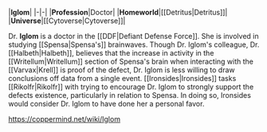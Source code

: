 |**Iglom**|
|-|-|
|**Profession**|Doctor|
|**Homeworld**|[[Detritus\|Detritus]]|
|**Universe**|[[Cytoverse\|Cytoverse]]|

Dr. **Iglom** is a doctor in the [[DDF\|Defiant Defense Force]].
She is involved in studying [[Spensa\|Spensa's]] brainwaves. Though Dr. Iglom's colleague, Dr. [[Halbeth\|Halbeth]], believes that the increase in activity in the [[Writellum\|Writellum]] section of Spensa's brain when interacting with the [[Varvax\|Krell]] is proof of the defect, Dr. Iglom is less willing to draw conclusions off data from a single event. [[Ironsides\|Ironsides]] tasks [[Rikolfr\|Rikolfr]] with trying to encourage Dr. Iglom to strongly support the defects existence, particularly in relation to Spensa. In doing so, Ironsides would consider Dr. Iglom to have done her a personal favor.



https://coppermind.net/wiki/Iglom